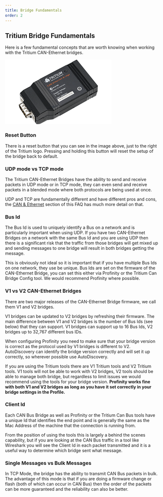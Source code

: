 ```yaml
---
title: Bridge Fundamentals
order: 2
---
```


## Tritium Bridge Fundamentals

Here is a few fundamental concepts that are worth knowing when working with the Tritium CAN-Ethernet bridges.

![Profinity](images/FAQ/CANEthernetBridge.png)

### Reset Button

There is a reset button that you can see in the image above, just to the right of the Tritium logo.  Pressing and holding this button will reset the setup of the bridge back to default.

### UDP mode vs TCP mode

The Tritium CAN-Ethernet Bridges have the ability to send and receive packets in UDP mode or in TCP mode, they can even send and receive packets in a blended mode where both protocols are being used at once.

UDP and TCP are fundamentally different and have different pros and cons, the [CAN & Ethernet](CAN_Ethernet_Fundamentals.md) section of this FAQ has much more detail on that.  

### Bus Id

The Bus Id is used to uniquely identify a Bus on a network and is particularly important when using UDP. If you have two CAN-Ethernet Bridges on a network with the same Bus Id and you are using UDP then there is a significant risk that the traffic from those bridges will get mixed up and sending messages to one bridge will result in both bridges getting the message.

This is obviously not ideal so it is important that if you have multiple Bus Ids on one network, they use be unique. Bus Ids are set on the firmware of the CAN-Ethernet Bridge, you can set this either via Profinity or the Tritium Can Bridge Config tool. We would recommend Profinity where possible.

### V1 vs V2 CAN-Ethernet Bridges

There are two major releases of the CAN-Ethernet Bridge firmware, we call them V1 and V2 bridges. 

V1 bridges can be updated to V2 bridges by refreshing their firmware. The main difference between V1 and V2 bridges is the number of Bus Ids (see below) that they can support. V1 bridges can support up to 16 Bus Ids, V2 bridges up to 32,767 different bus IDs.

When configuring Profinity you need to make sure that your bridge version is correct as the protocol used by V1 bridges is different to V2. AutoDiscovery can identify the bridge version correctly and will set it up correctly, so wherever possible use AutoDiscovery.

If you are using the Tritium tools there are V1 Tritium tools and V2 Tritium tools. V1 tools will not be able to work with V2 bridges, V2 tools should be able to manage both bridge, but regardless to limit issues we would recommend using the tools for your bridge version. **Profinity works fine with both V1 and V2 bridges as long as you have it set correctly in your bridge settings in the Profile.**

### Client Id

Each CAN Bus Bridge as well as Profinity or the Tritium Can Bus tools have a unique Id that identifies the end point and is generally the same as the Mac Address of the machine that the connection is running from. 

From the position of using the tools this is largely a behind the scenes capability, but if you are looking at the CAN Bus traffic in a tool like Wireshark you will see the Client Id in each packet transmitted and it is a useful way to determine which bridge sent what message.

### Single Messages vs Bulk Messages

In TCP Mode, the bridge has the ability to transmit CAN Bus packets in bulk. The advantage of this mode is that if you are doing a firmware change or flash (both of which can occur in CAN Bus) then the order of the packets can be more guaranteed and the reliability can also be better.